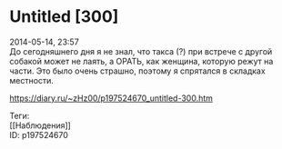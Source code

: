 Untitled [300]
===============

   
 2014-05-14, 23:57   
  До сегодняшнего дня я не знал, что такса (?) при встрече с другой собакой может не лаять, а ОРАТЬ, как женщина, которую режут на части. Это было очень страшно, поэтому я спрятался в складках местности.   
    
 <https://diary.ru/~zHz00/p197524670_untitled-300.htm>   
   
 Теги:   
 [[Наблюдения]]   
 ID: p197524670